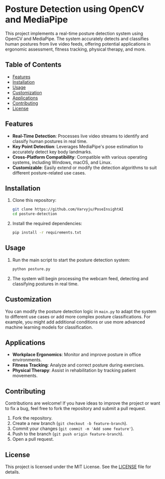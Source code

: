 # Posture Detection using OpenCV and MediaPipe

This project implements a real-time posture detection system using OpenCV and MediaPipe. The system accurately detects and classifies human postures from live video feeds, offering potential applications in ergonomic assessment, fitness tracking, physical therapy, and more.

## Table of Contents

- [Features](#features)
- [Installation](#installation)
- [Usage](#usage)
- [Customization](#customization)
- [Applications](#applications)
- [Contributing](#contributing)
- [License](#license)

## Features

- **Real-Time Detection**: Processes live video streams to identify and classify human postures in real time.
- **Key Point Detection**: Leverages MediaPipe's pose estimation to accurately detect key body landmarks.
- **Cross-Platform Compatibility**: Compatible with various operating systems, including Windows, macOS, and Linux.
- **Customizable**: Easily extend or modify the detection algorithms to suit different posture-related use cases.

## Installation

1. Clone this repository:

    ```bash
    git clone https://github.com/Varvyju/PoseInsightAI
    cd posture-detection
    ```

2. Install the required dependencies:

    ```bash
    pip install -r requirements.txt
    ```

## Usage

1. Run the main script to start the posture detection system:

    ```bash
    python posture.py
    ```

2. The system will begin processing the webcam feed, detecting and classifying postures in real time.

## Customization

You can modify the posture detection logic in `main.py` to adapt the system to different use cases or add more complex posture classifications. For example, you might add additional conditions or use more advanced machine learning models for classification.

## Applications

- **Workplace Ergonomics**: Monitor and improve posture in office environments.
- **Fitness Tracking**: Analyze and correct posture during exercises.
- **Physical Therapy**: Assist in rehabilitation by tracking patient movements.

## Contributing

Contributions are welcome! If you have ideas to improve the project or want to fix a bug, feel free to fork the repository and submit a pull request.

1. Fork the repository.
2. Create a new branch (`git checkout -b feature-branch`).
3. Commit your changes (`git commit -m 'Add some feature'`).
4. Push to the branch (`git push origin feature-branch`).
5. Open a pull request.

## License

This project is licensed under the MIT License. See the [LICENSE](LICENSE) file for details.
